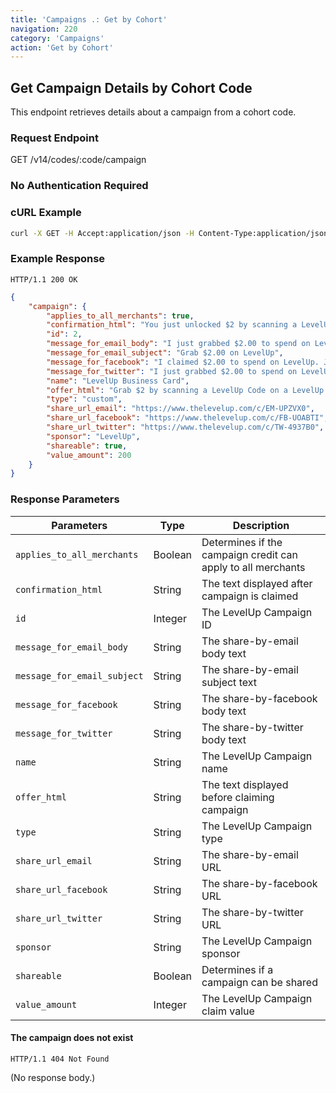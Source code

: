```yaml
---
title: 'Campaigns .: Get by Cohort'
navigation: 220
category: 'Campaigns'
action: 'Get by Cohort'
---
```


Get Campaign Details by Cohort Code
---

This endpoint retrieves details about a campaign from a cohort code.

### Request Endpoint

<div class="http-request">
  <span class="http-verb">GET</span> /v14/codes/:code/campaign
</div>

### No Authentication Required

### cURL Example
```bash
curl -X GET -H Accept:application/json -H Content-Type:application/json https://api.thelevelup.com/v14/codes/R14K6U/campaign
```

### Example Response

`HTTP/1.1 200 OK`

```json
{
    "campaign": {
        "applies_to_all_merchants": true,
        "confirmation_html": "You just unlocked $2 by scanning a LevelUp Code on a LevelUp business card!",
        "id": 2,
        "message_for_email_body": "I just grabbed $2.00 to spend on LevelUp. Grab yours too by clicking here https://www.thelevelup.com/c/EM-UPZVX0",
        "message_for_email_subject": "Grab $2.00 on LevelUp",
        "message_for_facebook": "I claimed $2.00 to spend on LevelUp. Jealous? Click here, claim yours.",
        "message_for_twitter": "I just grabbed $2.00 to spend on LevelUp. Grab yours too by clicking here",
        "name": "LevelUp Business Card",
        "offer_html": "Grab $2 by scanning a LevelUp Code on a LevelUp business card!",
        "type": "custom",
        "share_url_email": "https://www.thelevelup.com/c/EM-UPZVX0",
        "share_url_facebook": "https://www.thelevelup.com/c/FB-UOABTI",
        "share_url_twitter": "https://www.thelevelup.com/c/TW-4937B0",
        "sponsor": "LevelUp",
        "shareable": true,
        "value_amount": 200
    }
}
```

### Response Parameters

| Parameters                   | Type    | Description                                                  |
|------------------------------|---------|--------------------------------------------------------------|
|  `applies_to_all_merchants`  | Boolean | Determines if the campaign credit can apply to all merchants |
|  `confirmation_html`         | String  | The text displayed after campaign is claimed                 |
|  `id`                        | Integer | The LevelUp Campaign ID                                      |
|  `message_for_email_body`    | String  | The share-by-email body text                                 |
|  `message_for_email_subject` | String  | The share-by-email subject text                              |
|  `message_for_facebook`      | String  | The share-by-facebook body text                              |
|  `message_for_twitter`       | String  | The share-by-twitter body text                               |
|  `name`                      | String  | The LevelUp Campaign name                                    |
|  `offer_html`                | String  | The text displayed before claiming campaign                  |
|  `type`                      | String  | The LevelUp Campaign type                                    |
|  `share_url_email`           | String  | The share-by-email URL                                       |
|  `share_url_facebook`        | String  | The share-by-facebook URL                                    |
|  `share_url_twitter`         | String  | The share-by-twitter URL                                     |
|  `sponsor`                   | String  | The LevelUp Campaign sponsor                                 |
|  `shareable`                 | Boolean | Determines if a campaign can be shared                       |
|  `value_amount`              | Integer | The LevelUp Campaign claim value                             |


#### The campaign does not exist

`HTTP/1.1 404 Not Found`

(No response body.)